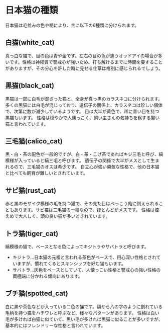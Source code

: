 # 日本猫の種類
日本猫は毛並みの色や柄により、主に以下の6種類に分けられます。

## 白猫(white_cat)
真っ白な猫で、目の色は青や金です。左右の目の色が違うオッドアイの場合が多いです。性格は神経質で警戒心が強いため、打ち解けるまでに時間を要することがありますが、その分心を許した時に見せる仕草は格別に感じられるでしょう。

## 黒猫(black_cat)
黒猫は一部に白毛が混ざった猫と、全身が真っ黒のカラスネコに分けられます。多くの黒猫には白毛が混じっており、遺伝子の関係上、カラスネコは珍しい個体で、次第に数が減少しているようです。
目は大半が黄色で、稀に青い目を持つ黒猫もいます。
性格は穏やかで人懐っこく、飼い主さんの気持ちを察する賢い猫と言われています。

## 三毛猫(calico_cat)
黒・白・茶の配色が一般的ですが、白・茶・こげ茶であればキジ三毛と呼び、縞模様が入っていると縞三毛と呼びます。
遺伝子の関係で大半がメスとして生まれるので、三毛猫のオスは希少です。
自立心が強い勝気な性格で、他の日本猫と比べても飼育が難しいとされています。

## サビ猫(rust_cat)
赤と黒のモザイク模様の毛を持つ猫で、その見た目はべっこう飴に例えられることもあります。サビ猫は三毛猫の一種なので、ほとんどがメスです。
性格は控えめで大人しく、頭の良い猫が多いとされています。

## トラ猫(tiger_cat)
縞模様の猫で、ベースとなる色によってキジトラやサバトラと呼びます。
* キジトラ…日本猫の元祖と言われる茶色がベースで、用心深い性格とされていますが、慣れてくるとスキンシップを好む猫もいます。
* サバトラ…灰色をベースとしていて、人懐っこい性格と警戒心の強い性格の両極端に分かれる傾向にあります。

## ブチ猫(spotted_cat)
白に黒や茶色などが入っている二色の猫です。額から八の字のように割れている毛柄を持つ猫をハチワレと呼ぶなど、様々なパターンがあります。
性格は白い毛が多ければ白猫に似ていて、黒い毛が多ければ黒猫に似ることが多いですが、基本的にはフレンドリーな性格と言われています。







